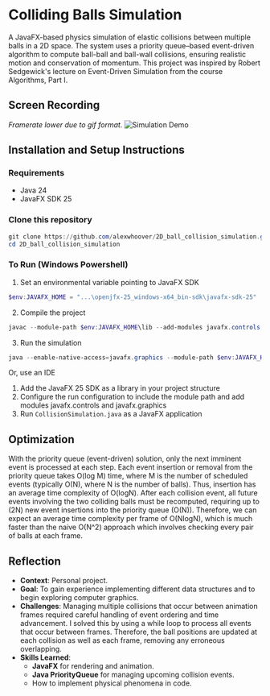 # Colliding Balls Simulation

A JavaFX-based physics simulation of elastic collisions between multiple balls in a 2D space. 
The system uses a priority queue–based event-driven algorithm to compute ball-ball and ball-wall collisions, ensuring realistic motion and conservation of momentum.
This project was inspired by Robert Sedgewick's lecture on Event-Driven Simulation from the course Algorithms, Part I. 

## Screen Recording
<i>Framerate lower due to gif format.</i>
![Simulation Demo](example.gif)
## Installation and Setup Instructions

### Requirements
- Java 24
- JavaFX SDK 25

### Clone this repository
```powershell
git clone https://github.com/alexwhoover/2D_ball_collision_simulation.git
cd 2D_ball_collision_simulation
```


### To Run (Windows Powershell)
1. Set an environmental variable pointing to JavaFX SDK
```powershell
$env:JAVAFX_HOME = "...\openjfx-25_windows-x64_bin-sdk\javafx-sdk-25"
```
2. Compile the project
```powershell
javac --module-path $env:JAVAFX_HOME\lib --add-modules javafx.controls,javafx.graphics src\main\java\com\example\*.java
```

3. Run the simulation
```powershell
java --enable-native-access=javafx.graphics --module-path $env:JAVAFX_HOME\lib --add-modules javafx.controls,javafx.graphics src\main\java\com\example\CollisionSimulation.java
```

Or, use an IDE
1. Add the JavaFX 25 SDK as a library in your project structure
2. Configure the run configuration to include the module path and add modules javafx.controls and javafx.graphics
3. Run `CollisionSimulation.java` as a JavaFX application

## Optimization
With the priority queue (event-driven) solution, only the next imminent event is processed at each step.
Each event insertion or removal from the priority queue takes O(log M) time, where M is the number of scheduled events (typically O(N), where N is the number of balls). Thus, insertion has an average time complexity of O(logN).
After each collision event, all future events involving the two colliding balls must be recomputed, requiring up to \(2N\) new event insertions into the priority queue (O(N)).
Therefore, we can expect an average time complexity per frame of O(NlogN), which is much faster than the naive O(N^2) approach which involves checking every pair of balls at each frame.

## Reflection

- **Context**: Personal project.
- **Goal**: To gain experience implementing different data structures and to begin exploring computer graphics. 
- **Challenges**: Managing multiple collisions that occur between animation frames required careful handling of event ordering and time advancement. I solved this by using a while loop to process all events that occur between frames. Therefore, the ball positions are updated at each collision as well as each frame, removing any erroneous overlapping.
- **Skills Learned**:
    - **JavaFX** for rendering and animation.
    - **Java PriorityQueue** for managing upcoming collision events.
    - How to implement physical phenomena in code.